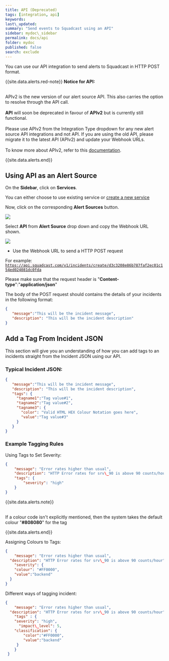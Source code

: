 ```yaml
---
title: API (Deprecated)
tags: [integration, api]
keywords:
last\_updated:
summary: "Send events to Squadcast using an API"
sidebar: mydoc\_sidebar
permalink: docs/api
folder: mydoc
published: false
search: exclude
---
```


You can use our API integration to send alerts to Squadcast in HTTP POST format. 

{{site.data.alerts.red-note}}
<b>Notice for API:</b>
<br/><br/><p>APIv2 is the new version of our alert source API. This also carries the option to resolve through the API call.<br/><br/><b>API</b> will soon be deprecated in favour of <b>APIv2</b> but is currently still functional.<br/><br/>Please use APIv2 from the Integration Type dropdown for any new alert source API integrations and not API.  If you are using the old API, please migrate it to the latest API (APIv2) and update your Webhook URLs.<br/><br/>To know more about APIv2, refer to this <a href="apiv2">documentation</a>.</p>
{{site.data.alerts.end}}

## Using API as an Alert Source

On the **Sidebar**, click on **Services**.

You can either choose to use existing service or [create a new service](adding-a-service-1)

Now, click on the corresponding **Alert Sources** button.

![](../.gitbook/assets/integration\_1.png)

Select **API** from  **Alert Source** drop down and copy the Webhook URL shown.

![](../.gitbook/assets/api\_1.png)

- Use the Webhook URL to send a HTTP POST request

For example:
<code class="highlighter-rouge" style="color: #c7254e; background-color: #f9f2f4 !important; overflow-wrap: break-word;">https://api.squadcast.com/v1/incidents/create/d3c3208e86b787faf2ec01c154ed024081dc0fda</code>

Please make sure that the request header is "**Content-type**":"**application/json**"

The body of the POST request should contains the details of your incidents in the following format:

```json
{
   "message":"This will be the incident message",
   "description": "This will be the incident description"
}
```

## Add a Tag From Incident JSON

This section will give you an understanding of how you can add tags to an incidents straight from the Incident JSON using our API. 

### Typical Incident JSON: 

```json
{
   "message":"This will be the incident message",
   "description": "This will be the incident description",
   "tags": {
     "tagname1":"Tag value#1",
     "tagname2":"Tag value#2",
     "tagname3": {
       "color": "Valid HTML HEX Colour Notation goes here",
       "value":"Tag value#3"
     }
   }
}
```

### Example Tagging Rules

Using Tags to Set Severity:

```json
{
  	"message": "Error rates higher than usual",
    "description": "HTTP Error rates for srv\_90 is above 90 counts/hour",
    "tags": {
    	"severity": "high"
    }
}
```
{{site.data.alerts.note}}
<br/><br/><p>If a colour code isn't explicitly mentioned,  then the system takes the default colour "<b>#808080</b>" for the tag</p>
{{site.data.alerts.end}}

Assigning Colours to Tags:

```json
{
	"message": "Error rates higher than usual",
  "description": "HTTP Error rates for srv\_90 is above 90 counts/hour",
	"severity": {
  	"colour": "#FF0000",
  	"value":"backend"
  }
}
```

Different ways of tagging incident:

```json
{
	"message": "Error rates higher than usual",
  "description": "HTTP Error rates for srv\_90 is above 90 counts/hour",
	"tags" : {
   	"severity": "high",
	  "impact\_level": 5,
   	"classification": {
    	"color":"#FF0000",
     	"value":"backend"
     }
 	}
 }
 ```